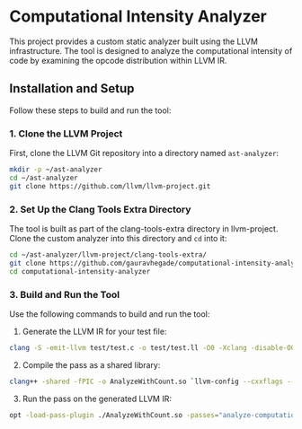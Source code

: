 # Computational Intensity Analyzer

This project provides a custom static analyzer built using the LLVM infrastructure. The tool is designed to analyze the computational intensity of code by examining the opcode distribution within LLVM IR.

## Installation and Setup

Follow these steps to build and run the tool:

### 1. Clone the LLVM Project

First, clone the LLVM Git repository into a directory named `ast-analyzer`:

```bash
mkdir -p ~/ast-analyzer
cd ~/ast-analyzer
git clone https://github.com/llvm/llvm-project.git
```

### 2. Set Up the Clang Tools Extra Directory

The tool is built as part of the clang-tools-extra directory in llvm-project. Clone the custom analyzer into this directory and `cd` into it:

```bash
cd ~/ast-analyzer/llvm-project/clang-tools-extra/
git clone https://github.com/gauravhegade/computational-intensity-analyzer.git
cd computational-intensity-analyzer
```

### 3. Build and Run the Tool

Use the following commands to build and run the tool:

1. Generate the LLVM IR for your test file:

```bash
clang -S -emit-llvm test/test.c -o test/test.ll -O0 -Xclang -disable-O0-optnone
```

2. Compile the pass as a shared library:

```bash
clang++ -shared -fPIC -o AnalyzeWithCount.so `llvm-config --cxxflags --ldflags --system-libs --libs core` AnalyzeWithCount.cpp
```

3. Run the pass on the generated LLVM IR:

```bash
opt -load-pass-plugin ./AnalyzeWithCount.so -passes="analyze-computational-intensity-opcode" -disable-output test/test.ll
```

